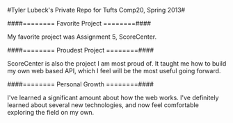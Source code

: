 #Tyler Lubeck's Private Repo for Tufts Comp20, Spring 2013#

####======== Favorite Project ========####

My favorite project was Assignment 5, ScoreCenter.

####======== Proudest Project ========####

ScoreCenter is also the project I am most proud of. It taught me how to build my own web based API, which I feel will
be the most useful going forward. 

####======== Personal Growth ========####

I've learned a significant amount about how the web works. I've definitely learned about several new technologies, 
and now feel comfortable exploring the field on my own.

